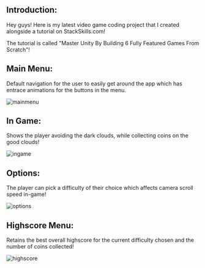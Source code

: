 Introduction:
-------------
Hey guys! Here is my latest video game coding project that I created alongside a tutorial on StackSkills.com!

The tutorial is called "Master Unity By Building 6 Fully Featured Games From Scratch"!

Main Menu:
------------

Default navigation for the user to easily get around the app which has entrace animations for the buttons in the menu.

![mainmenu](https://cloud.githubusercontent.com/assets/15184861/25163822/9ba52b58-2492-11e7-9285-ce6e547c0ff5.png)

In Game:
--------

Shows the player avoiding the dark clouds, while collecting coins on the good clouds!

![ingame](https://cloud.githubusercontent.com/assets/15184861/25163821/9b97df84-2492-11e7-8721-33c49f771a06.png)

Options:
--------

The player can pick a difficulty of their choice which affects camera scroll speed in-game!

![options](https://cloud.githubusercontent.com/assets/15184861/25163823/9ba637e6-2492-11e7-9450-68b2f47714dd.png)

Highscore Menu:
---------------

Retains the best overall highscore for the current difficulty chosen and the number of coins collected!

![highscore](https://cloud.githubusercontent.com/assets/15184861/25163820/9b89ebd6-2492-11e7-84d7-d170f6fdca4f.png)




